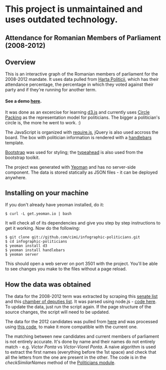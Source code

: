 # This project is unmaintained and uses outdated technology.


## Attendance for Romanian Members of Parliament (2008-2012)


## Overview

This is an interactive graph of the Romanian members of parliament for the 2008-2012 mandate. It uses data pulled from [Harta Politicii](http://hartapoliticii.ro/), which has their attendance percentage, the percentage in which they voted against their party and if they're running for another term.

#### See a demo [here](https://cimi.io/2012-politicians/v1.1/).

It was done as an excercise for learning [d3.js](http://d3js.org/) and currently uses [Circle Packing](http://bl.ocks.org/4063530) as the representation model for politicians. The bigger a politician's circle is, the more he went to work. :)

The JavaScript is organized with [require.js](http://requirejs.org/), jQuery is also used accross the board. The box with politician information is rendered with a [handlebars](http://handlebarsjs.com/) template.

[Bootstrap](http://twitter.github.com/bootstrap/) was used for styling; the [typeahead](http://twitter.github.com/bootstrap/javascript.html#typeahead) is also used from the bootstrap toolkit.

The project was generated with [Yeoman](http://yeoman.io/) and has no server-side component. The data is stored statically as JSON files - it can be deployed anywhere.

## Installing on your machine

If you don't already have yeoman installed, do it:

````
$ curl -L get.yeoman.io | bash
````

It will check all of its dependencies and give you step by step instructions to get it working. Now do the following:

````
$ git clone git://github.com/cimi/infographic-politicians.git
$ cd infographic-politicians
$ yeoman install d3
$ yeoman install handlebars
$ yeoman server
````

This should open a web server on port 3501 with the project. You'll be able to see changes you make to the files without a page reload.


## How the data was obtained

The data for the 2008-2012 term was extracted by scraping this [senate list](http://hartapoliticii.ro/?c=senat+2009&cid=12&sid=1) and this [chamber of deputies list](http://hartapoliticii.ro/?c=camera+deputatilor+2009&cid=11&sid=1). It was parsed using node.js - [code here](https://github.com/cimi/infographic-politicians/blob/master/get-data.js). To update the data, just run the script again. If the page structure of the source changes, the script will need to be updated.

The data for the 2012 candidates was pulled from [here](https://github.com/pistruiatul/hartapoliticii/blob/master/www/hp-scripts/candidates_2012_bec.json) and was processed using [this code](https://github.com/cimi/infographic-politicians/blob/master/process-new-candidates.js), to make it more compatible with the current one.

The matching between new candidates and current members of parliament is not entirely accurate. It's done by name and their names do not entirely match - e.g. _Victor Ponta_ vs _Victor-Viorel Ponta_. A naive algorithm is used to extract the first names (everything before the 1st space) and check that all the letters from the one are present in the other. The code is in the _checkSimilarNames_ method of the [Politicians module](https://github.com/cimi/infographic-politicians/blob/master/app/scripts/politicians.js#L99).
